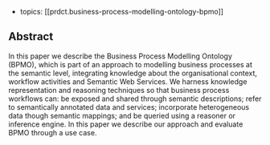 
- topics: [[prdct.business-process-modelling-ontology-bpmo]]


## Abstract

In this paper we describe the Business Process Modelling Ontology (BPMO), which is part of an approach to modelling business processes at the semantic level, integrating knowledge about the organisational context, workflow activities and Semantic Web Services. We harness knowledge representation and reasoning techniques so that business process workflows can: be exposed and shared through semantic descriptions; refer to semantically annotated data and services; incorporate heterogeneous data though semantic mappings; and be queried using a reasoner or inference engine. In this paper we describe our approach and evaluate BPMO through a use case.